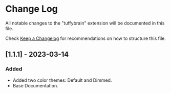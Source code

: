 # Change Log

All notable changes to the "tuffybrain" extension will be documented in this file.

Check [Keep a Changelog](http://keepachangelog.com/) for recommendations on how to structure this file.

## [1.1.1] - 2023-03-14

### Added
- Added two color themes: Default and Dimmed.
- Base Documentation.
